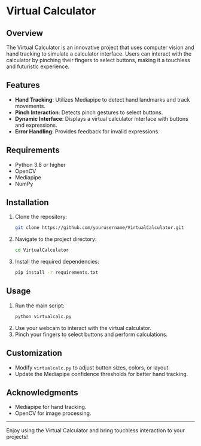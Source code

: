 # Virtual Calculator

## Overview
The Virtual Calculator is an innovative project that uses computer vision and hand tracking to simulate a calculator interface. Users can interact with the calculator by pinching their fingers to select buttons, making it a touchless and futuristic experience.

## Features
- **Hand Tracking**: Utilizes Mediapipe to detect hand landmarks and track movements.
- **Pinch Interaction**: Detects pinch gestures to select buttons.
- **Dynamic Interface**: Displays a virtual calculator interface with buttons and expressions.
- **Error Handling**: Provides feedback for invalid expressions.

## Requirements
- Python 3.8 or higher
- OpenCV
- Mediapipe
- NumPy

## Installation
1. Clone the repository:
   ```bash
   git clone https://github.com/yourusername/VirtualCalculator.git
   ```
2. Navigate to the project directory:
   ```bash
   cd VirtualCalculator
   ```
3. Install the required dependencies:
   ```bash
   pip install -r requirements.txt
   ```

## Usage
1. Run the main script:
   ```bash
   python virtualcalc.py
   ```
2. Use your webcam to interact with the virtual calculator.
3. Pinch your fingers to select buttons and perform calculations.

## Customization
- Modify `virtualcalc.py` to adjust button sizes, colors, or layout.
- Update the Mediapipe confidence thresholds for better hand tracking.

## Acknowledgments
- Mediapipe for hand tracking.
- OpenCV for image processing.

---

Enjoy using the Virtual Calculator and bring touchless interaction to your projects!
